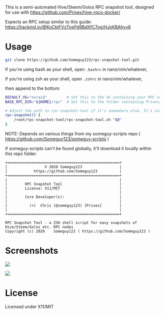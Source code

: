 This is a semi-automated Hive/Steem/Golos RPC snapshot tool, designed for use with https://github.com/Privex/hive-rpcs-docker/

Expects an RPC setup similar to this guide: https://hackmd.io/@KoCktFVzTnePd9BdXfC7og/HJxKBAhyv8

Usage
=====

```sh
git clone https://github.com/Someguy123/rpc-snapshot-tool.git
```

If you're using bash as your shell, open `.bashrc` in nano/vim/whatever,

If you're using zsh as your shell, open `.zshrc` in nano/vim/whatever,

then append to the bottom:

```sh
DEFAULT_VG="nvraid"         # Set this to the VG containing your RPC nodes' data/shm volumes
BASE_RPC_DIR="${HOME}/rpc"  # Set this to the folder containing Privex/hive-rpcs-docker

# Adjust the path to rpc-snapshot-tool if it's somewhere else. It's intended to be ran as root.
rpc-snapshot() {
    /root/rpc-snapshot-tool/rpc-snapshot-tool.sh "$@" 
}
```

NOTE: Depends on various things from my someguy-scripts repo ( https://github.com/Someguy123/someguy-scripts )

If someguy-scripts can't be found globally, it'll download it locally within this repo folder.



```
+===================================================+
|                 © 2020 Someguy123                 |
|            https://github.com/Someguy123          |
+===================================================+
|                                                   |
|        RPC Snapshot Tool                          |
|        License: X11/MIT                           |
|                                                   |
|        Core Developer(s):                         |
|                                                   |
|          (+)  Chris (@someguy123) [Privex]        |
|                                                   |
+===================================================+

RPC Snapshot Tool - a ZSH shell script for easy snapshots of Hive/Steem/Golos etc. RPC nodes
Copyright (c) 2020    Someguy123 ( https://github.com/Someguy123 )
```


Screenshots
===========

![](https://i.imgur.com/TWEdyuY.png)

![](https://i.imgur.com/2NyxhBW.png)


License
=======

Licensed under X11/MIT

